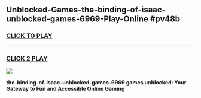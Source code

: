 
## Unblocked-Games-the-binding-of-isaac-unblocked-games-6969-Play-Online #pv48b
<h3>
<a href="https://news.freeplayer.one?title=the-binding-of-isaac-unblocked-games-6969&ref=3">CLICK TO PLAY</a></h3>
<hr>

<h3>
<a href="https://news.freeplayer.one?title=the-binding-of-isaac-unblocked-games-6969&ref=3">CLICK 2 PLAY</a>
  
</h3>

<a href="https://news.freeplayer.one?title=the-binding-of-isaac-unblocked-games-6969&ref=3"><img src="https://clearcache.store/games.png"></a>


**the-binding-of-isaac-unblocked-games-6969 games unblocked: Your Gateway to Fun and Accessible Online Gaming**
